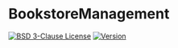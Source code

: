 # BookstoreManagement

[![BSD 3-Clause License](https://img.shields.io/badge/License-BSD_3--Clauses-blue.svg?longCache=true)](https://github.com/NearHuscarl/BookstoreManagement/blob/master/LICENSE.md)
[![Version](https://img.shields.io/badge/Version-0.0.9-green.svg?longCache=true)](https://github.com/NearHuscarl/BookstoreManagement/tree/master)
